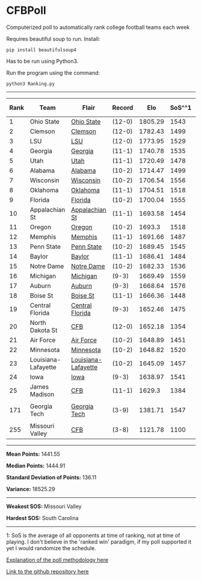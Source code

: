 # CFBPoll
Computerized poll to automatically rank college football teams each week

Requires beautiful soup to run. Install:

`pip install beautifulsoup4`

Has to be run using Python3.

Run the program using the command:

`python3 Ranking.py`

---

|Rank|Team|Flair|Record|Elo|SoS^^1|SoS Rank|Change|
|---|---|---|---|---|---|---|---|
|1|Ohio State|[Ohio State](#f/ohiostate)|(12-0)|1805.29|1543|24|N/A|
|2|Clemson|[Clemson](#f/clemson)|(12-0)|1782.43|1499|72|N/A|
|3|LSU|[LSU](#f/lsu)|(12-0)|1773.95|1529|37|N/A|
|4|Georgia|[Georgia](#f/georgia)|(11-1)|1740.78|1535|34|N/A|
|5|Utah|[Utah](#f/utah)|(11-1)|1720.49|1478|89|N/A|
|6|Alabama|[Alabama](#f/alabama)|(10-2)|1714.47|1499|72|N/A|
|7|Wisconsin|[Wisconsin](#f/wisconsin)|(10-2)|1706.54|1556|7|N/A|
|8|Oklahoma|[Oklahoma](#f/oklahoma)|(11-1)|1704.51|1518|56|N/A|
|9|Florida|[Florida](#f/florida)|(10-2)|1700.04|1555|8|N/A|
|10|Appalachian St|[Appalachian St](#f/appalachianstate)|(11-1)|1693.58|1454|108|N/A|
|11|Oregon|[Oregon](#f/oregon)|(10-2)|1693.3|1518|56|N/A|
|12|Memphis|[Memphis](#f/memphis)|(11-1)|1691.66|1487|81|N/A|
|13|Penn State|[Penn State](#f/pennstate)|(10-2)|1689.45|1545|20|N/A|
|14|Baylor|[Baylor](#f/baylor)|(11-1)|1686.41|1484|84|N/A|
|15|Notre Dame|[Notre Dame](#f/notredame)|(10-2)|1682.33|1536|31|N/A|
|16|Michigan|[Michigan](#f/michigan)|(9-3)|1669.49|1559|6|N/A|
|17|Auburn|[Auburn](#f/auburn)|(9-3)|1668.64|1576|2|N/A|
|18|Boise St|[Boise St](#f/boisestate)|(11-1)|1666.36|1448|116|N/A|
|19|Central Florida|[Central Florida](#f/ucf)|(9-3)|1652.46|1475|94|N/A|
|20|North Dakota St|[CFB](#f/cfb)|(12-0)|1652.18|1354|205|N/A|
|21|Air Force|[Air Force](#f/airforce)|(10-2)|1648.89|1451|112|N/A|
|22|Minnesota|[Minnesota](#f/minnesota)|(10-2)|1648.82|1520|54|N/A|
|23|Louisiana-Lafayette|[Louisiana-Lafayette](#f/louisiana)|(10-2)|1645.09|1457|107|N/A|
|24|Iowa|[Iowa](#f/iowa)|(9-3)|1638.97|1541|26|N/A|
|25|James Madison|[CFB](#f/cfb)|(11-1)|1629.3|1384|173|N/A|
||||||||
|171|Georgia Tech|[Georgia Tech](#f/georgiatech)|(3-9)|1381.71|1547|17|N/A|
||||||||
|255|Missouri Valley|[CFB](#f/cfb)|(3-8)|1121.78|1100|255|N/A|

---

**Mean Points:** 1441.55

**Median Points:** 1444.91

**Standard Deviation of Points:** 136.11

**Variance:** 18525.29

---

**Weakest SOS:** Missouri Valley

**Hardest SOS:** South Carolina

---

1: SoS is the average of all opponents at time of ranking, not at time of playing. I don't believe in the 'ranked win' paradigm, if my poll supported it yet I would randomize the schedule.

[Explanation of the poll methodology here](https://www.reddit.com/user/TehAlpacalypse/comments/dwfsfi/cfb_poll_30_oops/)

[Link to the github repository here](https://github.com/ChangedNameTo/CFBPoll)